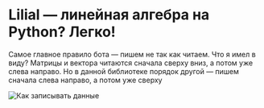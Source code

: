 <h1>Lilial — линейная алгебра на Python? Легко!</h1>
<p>Cамое главное правило бота — пишем не так как читаем. Что я имел в виду? Матрицы и вектора читаются сначала сверху вниз, а потом уже слева направо. Но в данной библиотеке порядок другой — пишем сначала слева направо, а потом уже сверху</p>
<image src='./how_to_write.png' alt='Как записывать данные'>